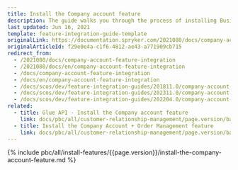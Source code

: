```yaml
---
title: Install the Company account feature
description: The guide walks you through the process of installing Business on Behalf, Company Account Storage, and Company Account OAuth functionality into your project.
last_updated: Jun 16, 2021
template: feature-integration-guide-template
originalLink: https://documentation.spryker.com/2021080/docs/company-account-feature-integration
originalArticleId: f29e0e4a-c1f6-4812-ae43-a771909cb715
redirect_from:
  - /2021080/docs/company-account-feature-integration
  - /2021080/docs/en/company-account-feature-integration
  - /docs/company-account-feature-integration
  - /docs/en/company-account-feature-integration
  - /docs/scos/dev/feature-integration-guides/201811.0/company-account-feature-integration.html
  - /docs/scos/dev/feature-integration-guides/202311.0/company-account-feature-integration.html
  - /docs/scos/dev/feature-integration-guides/202204.0/company-account-feature-integration.html
related:
  - title: Glue API - Install the Company account feature
    link: docs/pbc/all/customer-relationship-management/page.version/base-shop/install-and-upgrade/install-glue-api/install-the-company-account-glue-api.html
  - title: Install the Company Account + Order Management feature
    link: docs/pbc/all/customer-relationship-management/page.version/base-shop/install-and-upgrade/install-features/install-the-company-account-order-management-feature.html
---
```


{% include pbc/all/install-features/{{page.version}}/install-the-company-account-feature.md %} <!-- To edit, see /_includes/pbc/all/install-features/202204.0/install-the-company-account-feature.md -->
